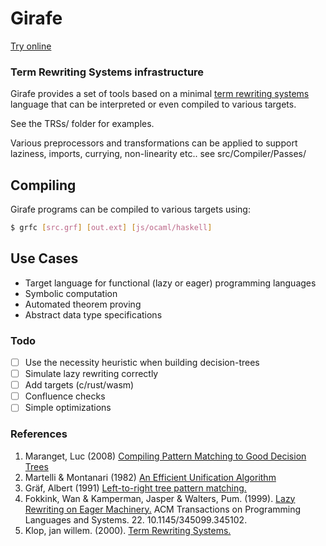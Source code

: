 # Girafe

[Try online](https://nathsou.github.io/Girafe/dist/)

 ### Term Rewriting Systems infrastructure

Girafe provides a set of tools based on a minimal [term rewriting systems](https://en.wikipedia.org/wiki/Rewriting) language that can be interpreted or even compiled to various targets.

See the TRSs/ folder for examples.

Various preprocessors and transformations can be applied to support laziness, imports, currying, non-linearity etc.. see src/Compiler/Passes/

## Compiling
Girafe programs can be compiled to various targets using:
```bash
$ grfc [src.grf] [out.ext] [js/ocaml/haskell]
```
## Use Cases

- Target language for functional (lazy or eager) programming languages
- Symbolic computation
- Automated theorem proving
- Abstract data type specifications

### Todo

- [ ] Use the necessity heuristic when building decision-trees
- [ ] Simulate lazy rewriting correctly
- [ ] Add targets (c/rust/wasm)
- [ ] Confluence checks
- [ ] Simple optimizations

### References

1. Maranget, Luc (2008) [Compiling Pattern Matching to Good Decision Trees](http://moscova.inria.fr/~maranget/papers/ml05e-maranget.pdf)
2. Martelli & Montanari (1982) [An Efficient Unification Algorithm](http://moscova.inria.fr/~levy/courses/X/IF/03/pi/levy2/martelli-montanari.pdf)
3. Gräf, Albert (1991) [Left-to-right tree pattern matching.](https://github.com/agraef/pure-lang/wiki/rtapaper.pdf)
4. Fokkink, Wan & Kamperman, Jasper & Walters, Pum. (1999). [Lazy Rewriting on Eager Machinery.](https://www.researchgate.net/publication/277293248_Lazy_Rewriting_on_Eager_Machinery) ACM Transactions on Programming Languages and Systems. 22. 10.1145/345099.345102. 
5. Klop, jan willem. (2000). [Term Rewriting Systems.](https://www.researchgate.net/publication/2472655_Term_Rewriting_Systems) 